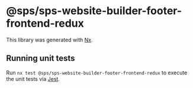 # @sps/sps-website-builder-footer-frontend-redux

This library was generated with [Nx](https://nx.dev).

## Running unit tests

Run `nx test @sps/sps-website-builder-footer-frontend-redux` to execute the unit tests via [Jest](https://jestjs.io).
